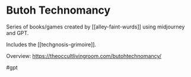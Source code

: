 # Butoh Technomancy

Series of books/games created by [[alley-faint-wurds]] using midjourney and GPT.

Includes the [[techgnosis-grimoire]].

Overview: https://theoccultlivingroom.com/butohtechnomancy/

#gpt 